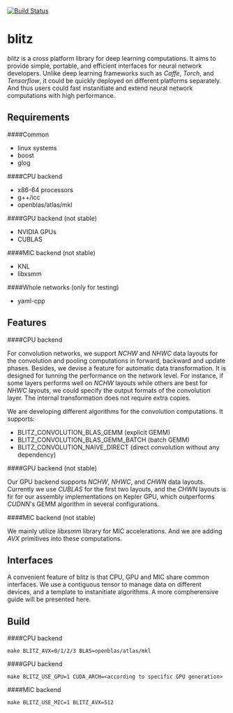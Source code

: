 [![Build Status](https://travis-ci.org/PAA-NCIC/blitz.svg?branch=master)](https://travis-ci.org/PAA-NCIC/blitz)

# blitz

*blitz* is a cross platform library for deep learning computations. It aims to provide simple, portable, and efficient interfaces for neural network developers. Unlike deep learning frameworks such as *Caffe*, *Torch*, and *Tensorflow*, it could be quickly deployed on different platforms separately. And thus users could fast instanitiate and extend neural network computations with high performance.

## Requirements

####Common

- linux systems
- boost
- glog

####CPU backend

- x86-64 processors
- g++/icc
- openblas/atlas/mkl

####GPU backend (not stable)

- NVIDIA GPUs
- CUBLAS

####MIC backend (not stable)

- KNL
- libxsmm

####Whole networks (only for testing)

- yaml-cpp

## Features

####CPU backend

For convolution networks, we support *NCHW* and *NHWC* data layouts for the convolution and pooling computations in forward, backward and update phases. Besides, we devise a feature for automatic data transformation. It is designed for tunning the performance on the network level. For instance, if some layers performs well on *NCHW* layouts while others are best for *NHWC* layouts, we could specify the output formats of the convolution layer. The internal transformation does not require extra copies. 

We are developing different algorithms for the convolution computations. It supports:

- BLITZ_CONVOLUTION_BLAS_GEMM (explicit GEMM)
- BLITZ_CONVOLUTION_BLAS_GEMM_BATCH (batch GEMM)
- BLITZ_CONVOLUTION_NAIVE_DIRECT (direct convolution without any dependency)

####GPU backend (not stable)

Our GPU backend supports *NCHW*, *NHWC*, and *CHWN* data layouts. Currently we use *CUBLAS* for the first two layouts, and the *CHWN* layouts is fir for our assembly implementations on Kepler GPU, which outperforms *CUDNN*'s GEMM algorithm in several configurations.

####MIC backend (not stable)

We mainly utilize *libxsmm* library for MIC accelerations. And we are adding *AVX* primitives into these computations.

## Interfaces

A convenient feature of blitz is that CPU, GPU and MIC share common interfaces. We use a contiguous tensor to manage data on different devices, and a template to instanitiate algorithms. A more compherensive guide will be presented here.

## Build

####CPU backend


    make BLITZ_AVX=0/1/2/3 BLAS=openblas/atlas/mkl


####GPU backend

    make BLITZ_USE_GPU=1 CUDA_ARCH=<according to specific GPU generation>


####MIC backend

    make BLITZ_USE_MIC=1 BLITZ_AVX=512

